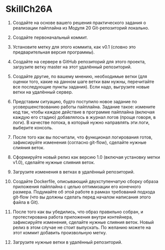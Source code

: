 # SkillCh26A

1.  Создайте на основе вашего решения практического задания о реализации пайплайна из 
    Модуля 20 Git-репозиторий локально.

2.  Создайте первоначальный коммит.

3.  Установите метку для этого коммита, как v0.1 (словно это предварительная версия программы).

4.  Создайте на сервере в GitHub репозиторий для этого проекта, загрузите ветку master на этот 
    удалённый репозиторий.

5.  Создайте другие, по вашему мнению, необходимые ветки (для оценки того, какие на 
    данном шаге ветки вам нужны, перечитайте все последующие пункты задания). Если надо, выгрузите 
    новые ветки на удалённый сервер.

6.  Представим ситуацию, будто поступило новое задание по усовершенствованию работы 
    пайплайна. Задание такое: измените код так, чтобы каждое действие в программе пайплайна 
    (включая каждую его стадию) добавлялось в журнал логов (проще говоря, в логи). В качестве 
    потока, в который нужно направлять эти логи, выберите консоль.

7.  После того как вы посчитали, что функционал логирования готов, зафиксируйте изменения 
    (согласно git-flow), сделайте нужные слияния веток.

8.  Сформируйте новый релиз как версию 1.0 (включая установку метки v1.0), сделайте нужные 
    слияния веток.

9.  Загрузите изменения в ветках в удалённый репозиторий.

10. Создайте Dockerfile, описывающий двухступенчатую сборку образа приложения пайплайна с 
    целью оптимизации его конечного размера. Подумайте об этой работе в рамках требований 
    подхода git-flow (что вы должны сделать перед началом написания этого файла в Git).

11. После того как вы убедились, что образ правильно собран, и протестирована работа 
    приложения внутри контейнера, зафиксируйте изменения, сделайте нужные слияния веток.
    Новый релиз в этом случае не стоит выпускать. По желанию можете на этот коммит добавить
    произвольную метку.

12. Загрузите нужные ветки в удалённый репозиторий.

